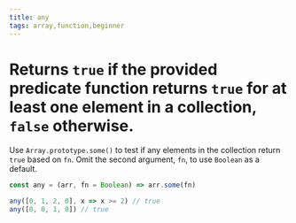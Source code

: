 ```yaml
---
title: any
tags: array,function,beginner
---
```


# Returns `true` if the provided predicate function returns `true` for at least one element in a collection, `false` otherwise.

Use `Array.prototype.some()` to test if any elements in the collection return `true` based on `fn`.
Omit the second argument, `fn`, to use `Boolean` as a default.

```js
const any = (arr, fn = Boolean) => arr.some(fn)
```

```js
any([0, 1, 2, 0], x => x >= 2) // true
any([0, 0, 1, 0]) // true
```
